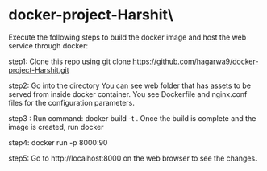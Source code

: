 # docker-project-Harshit\

Execute the following steps to build the docker image and host the web service through docker:

step1: Clone this repo using git clone https://github.com/hagarwa9/docker-project-Harshit.git

step2: Go into the directory
       You can see web folder that has assets to be served from inside docker container.
       You see Dockerfile and nginx.conf files for the configuration parameters.
       
step3 : Run command:
        docker build -t <docker-project-name> .
        Once the build is complete and the image is created, run docker

step4: docker run -p 8000:90 <docker-project-name>

step5: Go to http://localhost:8000 on the web browser to see the changes.
